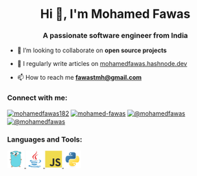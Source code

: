 <h1 align="center">Hi 👋, I'm Mohamed Fawas</h1>
<h3 align="center">A passionate software engineer from India</h3>

- 👯 I’m looking to collaborate on **open source projects**

- 📝 I regularly write articles on [mohamedfawas.hashnode.dev](mohamedfawas.hashnode.dev)

- 📫 How to reach me **fawastmh@gmail.com**

<h3 align="left">Connect with me:</h3>
<p align="left">
<a href="https://twitter.com/mohamedfawas182" target="blank"><img align="center" src="https://raw.githubusercontent.com/rahuldkjain/github-profile-readme-generator/master/src/images/icons/Social/twitter.svg" alt="mohamedfawas182" height="30" width="40" /></a>
<a href="https://linkedin.com/in/mohamed-fawas" target="blank"><img align="center" src="https://raw.githubusercontent.com/rahuldkjain/github-profile-readme-generator/master/src/images/icons/Social/linked-in-alt.svg" alt="mohamed-fawas" height="30" width="40" /></a>
<a href="https://hashnode.com/@mohamedfawas" target="blank"><img align="center" src="https://raw.githubusercontent.com/rahuldkjain/github-profile-readme-generator/master/src/images/icons/Social/hashnode.svg" alt="@mohamedfawas" height="30" width="40" /></a>
<a href="https://medium.com/@mohamedfawas" target="blank"><img align="center" src="https://raw.githubusercontent.com/rahuldkjain/github-profile-readme-generator/master/src/images/icons/Social/medium.svg" alt="@mohamedfawas" height="30" width="40" /></a>
</p>

<h3 align="left">Languages and Tools:</h3>
<p align="left"> <a href="https://golang.org" target="_blank" rel="noreferrer"> <img src="https://raw.githubusercontent.com/devicons/devicon/master/icons/go/go-original.svg" alt="go" width="40" height="40"/> </a> <a href="https://www.java.com" target="_blank" rel="noreferrer"> <img src="https://raw.githubusercontent.com/devicons/devicon/master/icons/java/java-original.svg" alt="java" width="40" height="40"/> </a> <a href="https://developer.mozilla.org/en-US/docs/Web/JavaScript" target="_blank" rel="noreferrer"> <img src="https://raw.githubusercontent.com/devicons/devicon/master/icons/javascript/javascript-original.svg" alt="javascript" width="40" height="40"/> </a> <a href="https://www.python.org" target="_blank" rel="noreferrer"> <img src="https://raw.githubusercontent.com/devicons/devicon/master/icons/python/python-original.svg" alt="python" width="40" height="40"/> </a> </p>

